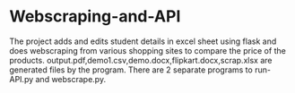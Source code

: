 # Webscraping-and-API
The project adds and edits student details in excel sheet using flask and does webscraping from various shopping sites to compare the price of the products.
output.pdf,demo1.csv,demo.docx,flipkart.docx,scrap.xlsx are generated files by the program.
There are 2 separate programs to run-API.py and webscrape.py.
